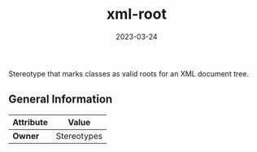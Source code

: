 ﻿---
title: xml-root
toc: false
type: specs
date: "2023-03-24"
draft: false
specification: VEC
version: 2.0.2
documentType: "Recommendation"
elementType: Class
classes:
  - xml-root
menu_name: vec-2.0.2
---
Stereotype that marks classes as valid roots for an XML&#160;document tree.

## General Information

| Attribute               | Value |
|-------------------------|-------|
| **Owner**               | Stereotypes |
